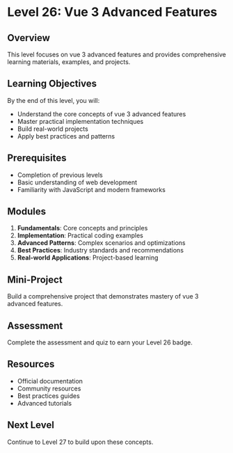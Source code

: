 # Level 26: Vue 3 Advanced Features

## Overview
This level focuses on vue 3 advanced features and provides comprehensive learning materials, examples, and projects.

## Learning Objectives
By the end of this level, you will:
- Understand the core concepts of vue 3 advanced features
- Master practical implementation techniques
- Build real-world projects
- Apply best practices and patterns

## Prerequisites
- Completion of previous levels
- Basic understanding of web development
- Familiarity with JavaScript and modern frameworks

## Modules
1. **Fundamentals**: Core concepts and principles
2. **Implementation**: Practical coding examples
3. **Advanced Patterns**: Complex scenarios and optimizations
4. **Best Practices**: Industry standards and recommendations
5. **Real-world Applications**: Project-based learning

## Mini-Project
Build a comprehensive project that demonstrates mastery of vue 3 advanced features.

## Assessment
Complete the assessment and quiz to earn your Level 26 badge.

## Resources
- Official documentation
- Community resources
- Best practices guides
- Advanced tutorials

## Next Level
Continue to Level 27 to build upon these concepts.
